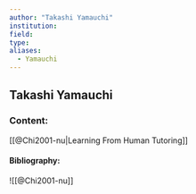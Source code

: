 ```yaml
---
author: "Takashi Yamauchi"
institution:
field:
type:
aliases:
  - Yamauchi
---
```


## Takashi Yamauchi

### Content:
[[@Chi2001-nu|Learning From Human Tutoring]]

#### Bibliography:

![[@Chi2001-nu]]